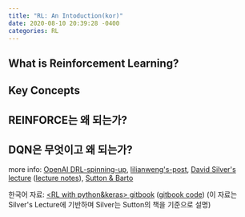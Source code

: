 ```yaml
---
title: "RL: An Intoduction(kor)"
date: 2020-08-10 20:39:28 -0400
categories: RL
---
```

## What is Reinforcement Learning?

## Key Concepts

## REINFORCE는 왜 되는가?

## DQN은 무엇이고 왜 되는가?

more info: [OpenAI DRL-spinning-up], [lilianweng's-post], [David Silver's lecture] ([lecture notes]), [Sutton & Barto]

한국어 자료: [<RL with python&keras> gitbook] ([gitbook code])
(이 자료는 Silver's Lecture에 기반하며 Silver는 Sutton의 책을 기준으로 설명)

[OpenAI DRL-spinning-up]: https://spinningup.openai.com/en/latest/index.html
[lilianweng's-post]: https://lilianweng.github.io/lil-log/2018/02/19/a-long-peek-into-reinforcement-learning.html
[David Silver's lecture]: https://www.youtube.com/watch?v=2pWv7GOvuf0&list=PLqYmG7hTraZDM-OYHWgPebj2MfCFzFObQ
[lecture notes]: https://www.davidsilver.uk/teaching/
[Sutton & Barto]: http://incompleteideas.net/book/bookdraft2018mar21.pdf
[<RL with python&keras> gitbook]: https://dnddnjs.gitbook.io/rl/
[gitbook code]: https://github.com/rlcode/reinforcement-learning-kr
